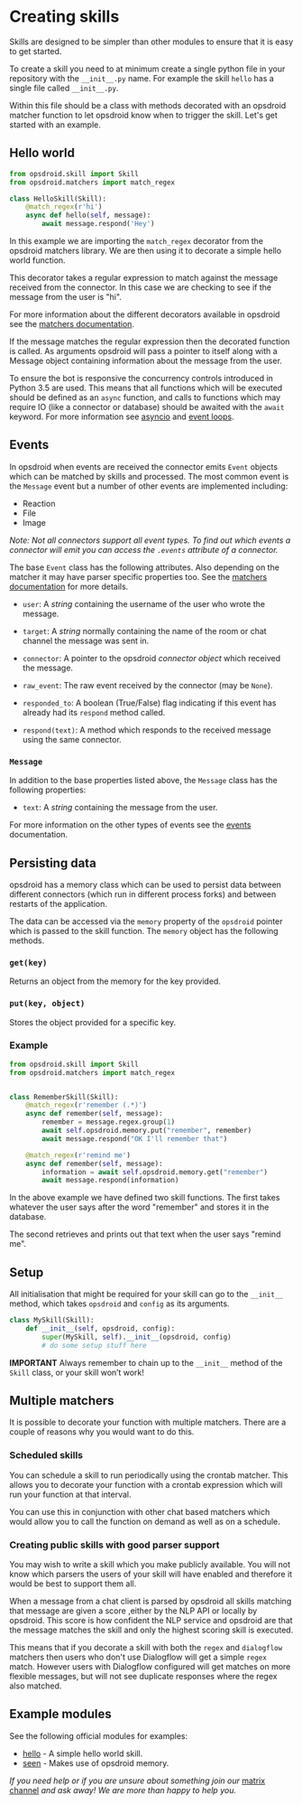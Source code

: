# Creating skills

Skills are designed to be simpler than other modules to ensure that it is easy to get started.

To create a skill you need to at minimum create a single python file in your repository with the `__init__.py` name. For example the skill `hello` has a single file called `__init__.py`.

Within this file should be a class with methods decorated with an opsdroid matcher function to let opsdroid know when to trigger the skill. Let's get started with an example.

## Hello world

```python
from opsdroid.skill import Skill
from opsdroid.matchers import match_regex

class HelloSkill(Skill):
    @match_regex(r'hi')
    async def hello(self, message):
        await message.respond('Hey')
```

In this example we are importing the `match_regex` decorator from the opsdroid matchers library. We are then using it to decorate a simple hello world function.

This decorator takes a regular expression to match against the message received from the connector. In this case we are checking to see if the message from the user is "hi".

For more information about the different decorators available in opsdroid see the [matchers documentation](../tutorials/introduction.md#matchers-available).

If the message matches the regular expression then the decorated function is called. As arguments opsdroid will pass a pointer to itself along with a Message object containing information about the message from the user.

To ensure the bot is responsive the concurrency controls introduced in Python 3.5 are used. This means that all functions which will be executed should be defined as an `async` function, and calls to functions which may require IO (like a connector or database) should be awaited with the `await` keyword. For more information see [asyncio](https://docs.python.org/3/library/asyncio.html) and [event loops](https://docs.python.org/3/library/asyncio-eventloop.html).

## Events

In opsdroid when events are received the connector emits `Event` objects which can be matched by skills and processed. The most common event is the `Message` event but a number of other events are implemented including:

* Reaction
* File
* Image

_Note: Not all connectors support all event types. To find out which events a connector will emit you can access the `.events` attribute of a connector._


The base `Event` class has the following attributes. Also depending on the matcher it may have parser specific properties too. See the [matchers documentation](../tutorials/introduction.md#matchers-available) for more details.


* `user`: A _string_ containing the username of the user who wrote the message.

* `target`: A _string_ normally containing the name of the room or chat channel the message was sent in.

* `connector`: A pointer to the opsdroid _connector object_ which received the message.

* `raw_event`: The raw event received by the connector (may be `None`).

* `responded_to`: A boolean (True/False) flag indicating if this event has already had its `respond` method called.

* `respond(text)`: A method which responds to the received message using the same connector.


### `Message`

In addition to the base properties listed above, the `Message` class has the following properties:

* `text`: A _string_ containing the message from the user.


For more information on the other types of events see the [events](events.md) documentation.

## Persisting data

opsdroid has a memory class which can be used to persist data between different connectors (which run in different process forks) and between restarts of the application.

The data can be accessed via the `memory` property of the `opsdroid` pointer which is passed to the skill function. The `memory` object has the following methods.

### `get(key)`

Returns an object from the memory for the key provided.

### `put(key, object)`

Stores the object provided for a specific key.

### Example

```python
from opsdroid.skill import Skill
from opsdroid.matchers import match_regex


class RememberSkill(Skill):
    @match_regex(r'remember (.*)')
    async def remember(self, message):
        remember = message.regex.group(1)
        await self.opsdroid.memory.put("remember", remember)
        await message.respond("OK I'll remember that")

    @match_regex(r'remind me')
    async def remember(self, message):
        information = await self.opsdroid.memory.get("remember")
        await message.respond(information)
```

In the above example we have defined two skill functions. The first takes whatever the user says after the word "remember" and stores it in the database.

The second retrieves and prints out that text when the user says "remind me".

## Setup

All initialisation that might be required for your skill can go to the `__init__` method, which takes `opsdroid` and `config` as its arguments.

```python
class MySkill(Skill):
    def __init__(self, opsdroid, config):
        super(MySkill, self).__init__(opsdroid, config)
        # do some setup stuff here
```

**IMPORTANT** Always remember to chain up to the `__init__` method of the `Skill` class, or your skill won’t work!

## Multiple matchers

It is possible to decorate your function with multiple matchers. There are a couple of reasons why you would want to do this.

### Scheduled skills

You can schedule a skill to run periodically using the crontab matcher. This allows you to decorate your function with a crontab expression which will run your function at that interval.

You can use this in conjunction with other chat based matchers which would allow you to call the function on demand as well as on a schedule.

### Creating public skills with good parser support

You may wish to write a skill which you make publicly available. You will not know which parsers the users of your skill will have enabled and therefore it would be best to support them all.

When a message from a chat client is parsed by opsdroid all skills matching that message are given a score ,either by the NLP API or locally by opsdroid. This score is how confident the NLP service and opsdroid are that the message matches the skill and only the highest scoring skill is executed.

This means that if you decorate a skill with both the `regex` and `dialogflow` matchers then users who don't use Dialogflow will get a simple `regex` match. However users with Dialogflow configured will get matches on more flexible messages, but will not see duplicate responses where the regex also matched.

## Example modules

See the following official modules for examples:

 * [hello](https://github.com/opsdroid/skill-hello) - A simple hello world skill.
 * [seen](https://github.com/opsdroid/skill-seen) - Makes use of opsdroid memory.

*If you need help or if you are unsure about something join our* [matrix channel](https://riot.im/app/#/room/#opsdroid-general:matrix.org) *and ask away! We are more than happy to help you.*
